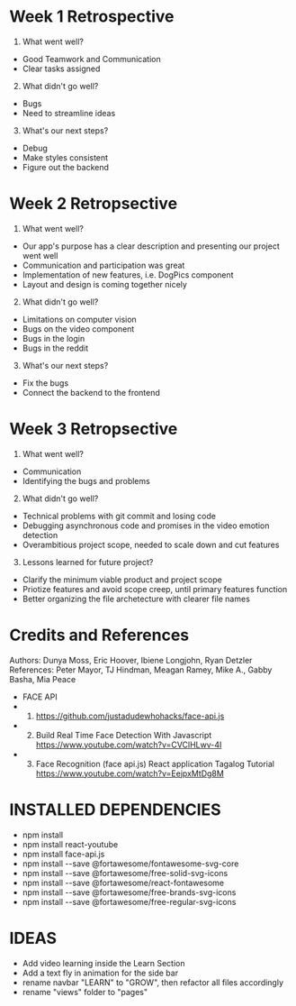 # Week 1 Retrospective

1. What went well?

- Good Teamwork and Communication
- Clear tasks assigned

2. What didn't go well?

- Bugs
- Need to streamline ideas

3. What's our next steps?

- Debug
- Make styles consistent
- Figure out the backend

# Week 2 Retropsective

1. What went well?

- Our app's purpose has a clear description and presenting our project went well
- Communication and participation was great
- Implementation of new features, i.e. DogPics component
- Layout and design is coming together nicely

2. What didn't go well?

- Limitations on computer vision
- Bugs on the video component
- Bugs in the login
- Bugs in the reddit

3. What's our next steps?

- Fix the bugs
- Connect the backend to the frontend

# Week 3 Retropsective

1. What went well?

- Communication
- Identifying the bugs and problems

2. What didn't go well?

- Technical problems with git commit and losing code
- Debugging asynchronous code and promises in the video emotion detection
- Overambitious project scope, needed to scale down and cut features

3. Lessons learned for future project?

- Clarify the minimum viable product and project scope
- Priotize features and avoid scope creep, until primary features function
- Better organizing the file archetecture with clearer file names

# Credits and References

Authors: Dunya Moss, Eric Hoover, Ibiene Longjohn, Ryan Detzler
References: Peter Mayor, TJ Hindman, Meagan Ramey, Mike A., Gabby Basha, Mia Peace

- FACE API
- 1. https://github.com/justadudewhohacks/face-api.js
- 2. Build Real Time Face Detection With Javascript <https://www.youtube.com/watch?v=CVClHLwv-4I>
- 3. Face Recognition (face api.js) React application Tagalog Tutorial <https://www.youtube.com/watch?v=EejpxMtDg8M>

# INSTALLED DEPENDENCIES

- npm install
- npm install react-youtube
- npm install face-api.js
- npm install --save @fortawesome/fontawesome-svg-core
- npm install --save @fortawesome/free-solid-svg-icons
- npm install --save @fortawesome/react-fontawesome
- npm install --save @fortawesome/free-brands-svg-icons
- npm install --save @fortawesome/free-regular-svg-icons

# IDEAS

- Add video learning inside the Learn Section
- Add a text fly in animation for the side bar
- rename navbar "LEARN" to "GROW", then refactor all files accordingly
- rename "views" folder to "pages"
